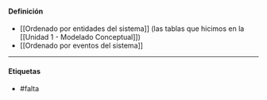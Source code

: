 #### Definición
- [[Ordenado por entidades del sistema]] (las tablas que hicimos en la [[Unidad 1 - Modelado Conceptual]])
- [[Ordenado por eventos del sistema]]
***
#### Etiquetas
- #falta 